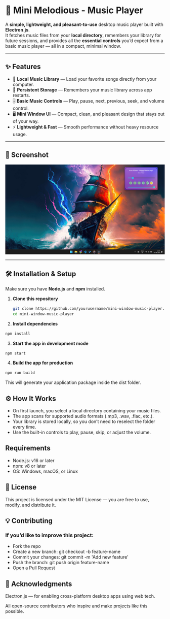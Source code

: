 # 🎵 Mini Melodious - Music Player

A **simple, lightweight, and pleasant-to-use** desktop music player built with **Electron.js**.  
It fetches music files from your **local directory**, remembers your library for future sessions, and provides all the **essential controls** you’d expect from a basic music player — all in a compact, minimal window.

---

## ✨ Features

- 📂 **Local Music Library** — Load your favorite songs directly from your computer.
- 💾 **Persistent Storage** — Remembers your music library across app restarts.
- 🎚 **Basic Music Controls** — Play, pause, next, previous, seek, and volume control.
- 🖥 **Mini Window UI** — Compact, clean, and pleasant design that stays out of your way.
- ⚡ **Lightweight & Fast** — Smooth performance without heavy resource usage.

---

## 📸 Screenshot
![screenshot](Images/demo.png)

---

## 🛠 Installation & Setup

Make sure you have **Node.js** and **npm** installed.

1. **Clone this repository**
   ```bash
   git clone https://github.com/yourusername/mini-window-music-player.git
   cd mini-window-music-player
    ```
2. **Install dependencies**
```bash
npm install
```

3. **Start the app in development mode**
```bash 
npm start
```

4. **Build the app for production**
```bash
npm run build
```

This will generate your application package inside the dist folder.

## ⚙️ How It Works
- On first launch, you select a local directory containing your music files.
- The app scans for supported audio formats (.mp3, .wav, .flac, etc.).
- Your library is stored locally, so you don’t need to reselect the folder every time.
- Use the built-in controls to play, pause, skip, or adjust the volume.

## Requirements

- Node.js: v16 or later
- npm: v8 or later
- OS: Windows, macOS, or Linux

## 📄 License
This project is licensed under the MIT License — you are free to use, modify, and distribute it.


## 💡 Contributing

### If you’d like to improve this project:
- Fork the repo
- Create a new branch: git checkout -b feature-name
- Commit your changes: git commit -m 'Add new feature'
- Push the branch: git push origin feature-name
- Open a Pull Request

## 🙌 Acknowledgments

Electron.js — for enabling cross-platform desktop apps using web tech.

All open-source contributors who inspire and make projects like this possible.

